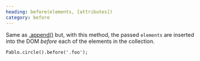 ```yaml
--- 
heading: before(elements, [attributes])
category: before
---
```


Same as [.append()][append] but, with this method, the passed `elements` are inserted into the DOM _before_ each of the elements in the collection.

    Pablo.circle().before('.foo');

[append]: /api/append/